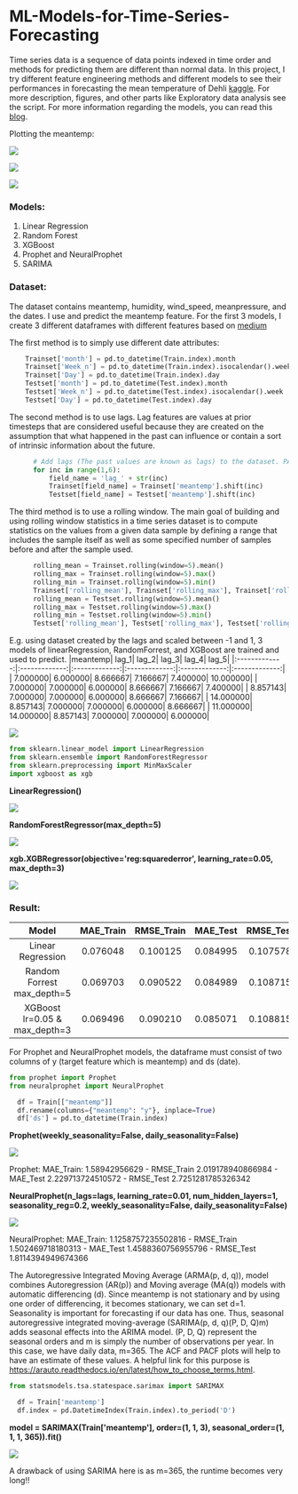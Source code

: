 # ML-Models-for-Time-Series-Forecasting

Time series data is a sequence of data points indexed in time order and methods for predicting them are different than normal data. In this project, I try different feature engineering methods and different models to see their performances in forecasting the mean temperature of Dehli [kaggle](https://www.kaggle.com/datasets/sumanthvrao/daily-climate-time-series-data). For more description, figures, and other parts like Exploratory data analysis see the script. For more information regarding the models, you can read this [blog](https://neptune.ai/blog/select-model-for-time-series-prediction-task).

Plotting the meantemp:

![](Figures/meantemp.png)

![](Figures/boxplot.png)

![](Figures/trend.png)

### Models:
1. Linear Regression
2. Random Forest
3. XGBoost
4. Prophet and NeuralProphet
5. SARIMA

### Dataset:
The dataset contains meantemp, humidity, wind_speed, meanpressure, and the dates. I use and predict the meantemp feature. For the first 3 models, I create 3 different dataframes with different features based on [medium](https://medium.com/data-science-at-microsoft/introduction-to-feature-engineering-for-time-series-forecasting-620aa55fcab0)

The first method is to simply use different date attributes:
```python
    Trainset['month'] = pd.to_datetime(Train.index).month
    Trainset['Week_n'] = pd.to_datetime(Train.index).isocalendar().week
    Trainset['Day'] = pd.to_datetime(Train.index).day
    Testset['month'] = pd.to_datetime(Test.index).month
    Testset['Week_n'] = pd.to_datetime(Test.index).isocalendar().week
    Testset['Day'] = pd.to_datetime(Test.index).day
```

The second method is to use lags. Lag features are values at prior timesteps that are considered useful because they are created on the assumption that what happened in the past can influence or contain a sort of intrinsic information about the future.
```python
      # Add lags (The past values are known as lags) to the dataset. PACF plays an important role to get the right number of the lags
      for inc in range(1,6):
          field_name = 'lag_' + str(inc)
          Trainset[field_name] = Trainset['meantemp'].shift(inc)
          Testset[field_name] = Testset['meantemp'].shift(inc)
```

The third method is to use a rolling window. The main goal of building and using rolling window statistics in a time series dataset is to compute statistics on the values from a given data sample by defining a range that includes the sample itself as well as some specified number of samples before and after the sample used.
```python
      rolling_mean = Trainset.rolling(window=5).mean()
      rolling_max = Trainset.rolling(window=5).max()
      rolling_min = Trainset.rolling(window=5).min()
      Trainset['rolling_mean'], Trainset['rolling_max'], Trainset['rolling_min'] = rolling_mean, rolling_max, rolling_min
      rolling_mean = Testset.rolling(window=5).mean()
      rolling_max = Testset.rolling(window=5).max()
      rolling_min = Testset.rolling(window=5).min()
      Testset['rolling_mean'], Testset['rolling_max'], Testset['rolling_min'] = rolling_mean, rolling_max, rolling_min
```

E.g. using dataset created by the lags and scaled between -1 and 1, 3 models of linearRegression, RandomForrest, and XGBoost are trained and used to predict. 
|meantemp|	lag_1|	lag_2|	lag_3|	lag_4|	lag_5|
|:-------------:|:-------------:|:-------------:|:-------------:|:-------------:|:-------------:|
|	7.000000|	6.000000|	8.666667|	7.166667|	7.400000|	10.000000|
|	7.000000|	7.000000|	6.000000|	8.666667|	7.166667|	7.400000|
|	8.857143|	7.000000|	7.000000|	6.000000|	8.666667|	7.166667|
|	14.000000|	8.857143|	7.000000|	7.000000|	6.000000|	8.666667|
|   11.000000|	14.000000|	8.857143|	7.000000|	7.000000|	6.000000|

![](Figures/corr.png)

```python
from sklearn.linear_model import LinearRegression
from sklearn.ensemble import RandomForestRegressor
from sklearn.preprocessing import MinMaxScaler
import xgboost as xgb
```

**LinearRegression()**

![](Figures/lr.png)

**RandomForestRegressor(max_depth=5)**

![](Figures/rf.png)

**xgb.XGBRegressor(objective='reg:squarederror', learning_rate=0.05, max_depth=3)**

![](Figures/xgb.png)

### Result:

|Model	|MAE_Train	|RMSE_Train	|MAE_Test	|RMSE_Test|
|:-------------:|:-------------:|:-------------:|:-------------:|:-------------:|
|Linear Regression |0.076048	|0.100125	|0.084995	|0.107578|
|Random Forrest max_depth=5 |0.069703	|0.090522	|0.084989	|0.108715|
|XGBoost lr=0.05 & max_depth=3 |	0.069496|	0.090210|	0.085071|	0.108815|


For Prophet and NeuralProphet models, the dataframe must consist of two columns of y (target feature which is meantemp) and ds (date).
```python
from prophet import Prophet
from neuralprophet import NeuralProphet
```
```python
  df = Train[["meantemp"]] 
  df.rename(columns={"meantemp": "y"}, inplace=True)
  df['ds'] = pd.to_datetime(Train.index)
```  
**Prophet(weekly_seasonality=False, daily_seasonality=False)**

![](Figures/pr.png)

Prophet: MAE_Train: 1.58942956629 - RMSE_Train 2.019178940866984 - MAE_Test 2.229713724510572 - RMSE_Test 2.7251281785326342

**NeuralProphet(n_lags=lags, learning_rate=0.01, num_hidden_layers=1, seasonality_reg=0.2, weekly_seasonality=False, daily_seasonality=False)**

![](Figures/npr.png)

NeuralProphet: MAE_Train: 1.1258757235502816 - RMSE_Train 1.502469718180313 - MAE_Test 1.4588360756955796 - RMSE_Test 1.8114394949674366


The Autoregressive Integrated Moving Average (ARMA(p, d, q)), model combines Autoregression (AR(p)) and Moving average (MA(q)) models with automatic differencing (d). Since meantemp is not stationary and by using one order of differencing, it becomes stationary, we can set d=1. Seasonality is important for forecasting if our data has one. Thus, seasonal autoregressive integrated moving-average (SARIMA(p, d, q)(P, D, Q)m) adds seasonal effects into the ARIMA model.  (P, D, Q) represent the seasonal orders and m is simply the number of observations per year. In this case, we have daily data, m=365. The ACF and PACF plots will help to have an estimate of these values. A helpful link for this purpose is https://arauto.readthedocs.io/en/latest/how_to_choose_terms.html. 
```python
from statsmodels.tsa.statespace.sarimax import SARIMAX
```
```python
  df = Train['meantemp']
  df.index = pd.DatetimeIndex(Train.index).to_period('D')
```
**model = SARIMAX(Train['meantemp'], order=(1, 1, 3), seasonal_order=(1, 1, 1, 365)).fit()**

![](Figures/acf.png)

A drawback of using SARIMA here is as m=365, the runtime becomes very long!!

